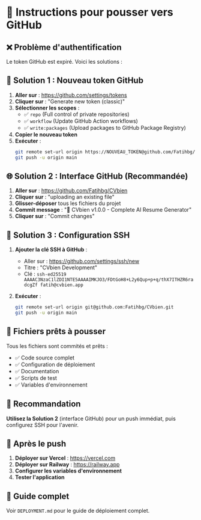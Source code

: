 # 🚀 Instructions pour pousser vers GitHub

## ❌ Problème d'authentification

Le token GitHub est expiré. Voici les solutions :

## 🔑 Solution 1 : Nouveau token GitHub

1. **Aller sur** : https://github.com/settings/tokens
2. **Cliquer sur** : "Generate new token (classic)"
3. **Sélectionner les scopes** :
   - ✅ `repo` (Full control of private repositories)
   - ✅ `workflow` (Update GitHub Action workflows)
   - ✅ `write:packages` (Upload packages to GitHub Package Registry)
4. **Copier le nouveau token**
5. **Exécuter** :
   ```bash
   git remote set-url origin https://NOUVEAU_TOKEN@github.com/Fatihbg/CVbien.git
   git push -u origin main
   ```

## 🌐 Solution 2 : Interface GitHub (Recommandée)

1. **Aller sur** : https://github.com/Fatihbg/CVbien
2. **Cliquer sur** : "uploading an existing file"
3. **Glisser-déposer** tous les fichiers du projet
4. **Commit message** : "🚀 CVbien v1.0.0 - Complete AI Resume Generator"
5. **Cliquer sur** : "Commit changes"

## 🔐 Solution 3 : Configuration SSH

1. **Ajouter la clé SSH à GitHub** :
   - Aller sur : https://github.com/settings/ssh/new
   - Titre : "CVbien Development"
   - Clé : `ssh-ed25519 AAAAC3NzaC1lZDI1NTE5AAAAIMKJO3/FDtGoH8+L2y6Qup+p+q/thX7ITHZR6radcgZf fatih@cvbien.app`

2. **Exécuter** :
   ```bash
   git remote set-url origin git@github.com:Fatihbg/CVbien.git
   git push -u origin main
   ```

## 📁 Fichiers prêts à pousser

Tous les fichiers sont commités et prêts :
- ✅ Code source complet
- ✅ Configuration de déploiement
- ✅ Documentation
- ✅ Scripts de test
- ✅ Variables d'environnement

## 🎯 Recommandation

**Utilisez la Solution 2** (interface GitHub) pour un push immédiat, puis configurez SSH pour l'avenir.

## 🚀 Après le push

1. **Déployer sur Vercel** : https://vercel.com
2. **Déployer sur Railway** : https://railway.app
3. **Configurer les variables d'environnement**
4. **Tester l'application**

## 📖 Guide complet

Voir `DEPLOYMENT.md` pour le guide de déploiement complet.
